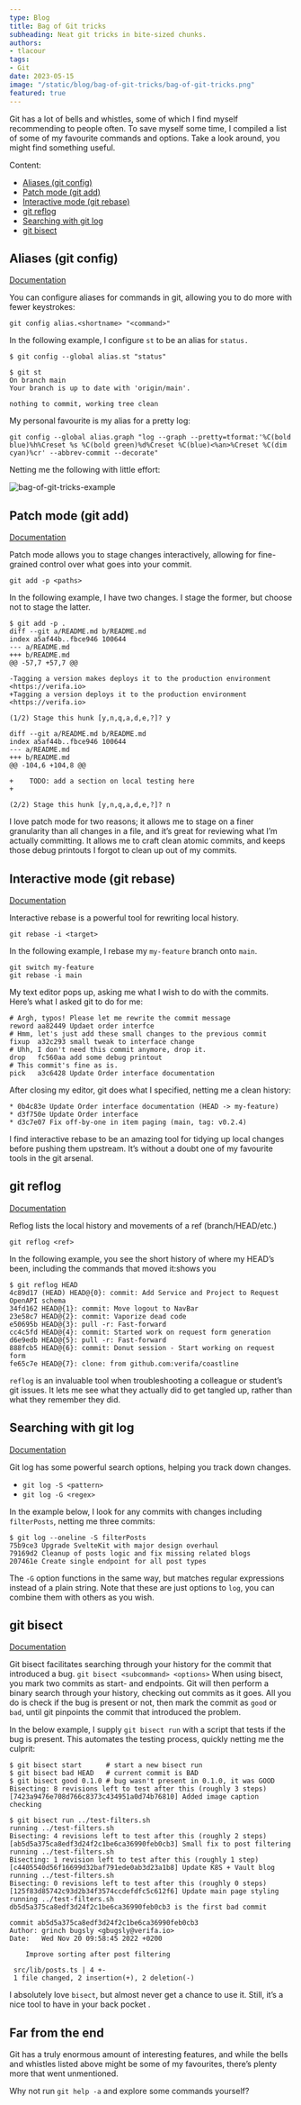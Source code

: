 ```yaml
---
type: Blog
title: Bag of Git tricks
subheading: Neat git tricks in bite-sized chunks.
authors:
- tlacour
tags:
- Git
date: 2023-05-15
image: "/static/blog/bag-of-git-tricks/bag-of-git-tricks.png"
featured: true
---
```


Git has a lot of bells and whistles, some of which I find myself recommending to people often.
To save myself some time, I compiled a list of some of my favourite commands and options.
Take a look around, you might find something useful.

Content:

- [Aliases (git config)](#aliases-git-config)
- [Patch mode (git add)](#patch-mode-git-add)
- [Interactive mode (git rebase)](#interactive-mode-git-rebase)
- [git reflog](#git-reflog)
- [Searching with git log](#searching-with-git-log)
- [git bisect](#git-bisect)

## Aliases (git config)

[Documentation](https://git-scm.com/docs/git-config#Documentation/git-config.txt-alias)

You can configure aliases for commands in git, allowing you to do more with fewer keystrokes:

`git config alias.<shortname> "<command>"`

In the following example, I configure `st` to be an alias for `status.`

```
$ git config --global alias.st "status"

$ git st
On branch main
Your branch is up to date with 'origin/main'.

nothing to commit, working tree clean
```

My personal favourite is my alias for a pretty log:

`git config --global alias.graph "log --graph --pretty=tformat:'%C(bold blue)%h%Creset %s %C(bold green)%d%Creset %C(blue)<%an>%Creset %C(dim cyan)%cr' --abbrev-commit --decorate"`

Netting me the following with little effort:

![bag-of-git-tricks-example](/static/blog/bag-of-git-tricks/bag-of-git-tricks-example.png)

## Patch mode (git add)

[Documentation](https://git-scm.com/docs/git-add#Documentation/git-add.txt--p)

Patch mode allows you to stage changes interactively, allowing for fine-grained control over what goes into your commit.

`git add -p <paths>`

In the following example, I have two changes. I stage the former, but choose not to stage the latter.

```
$ git add -p .
diff --git a/README.md b/README.md
index a5af44b..fbce946 100644
--- a/README.md
+++ b/README.md
@@ -57,7 +57,7 @@

-Tagging a version makes deploys it to the production environment <https://verifa.io>
+Tagging a version deploys it to the production environment <https://verifa.io>

(1/2) Stage this hunk [y,n,q,a,d,e,?]? y

diff --git a/README.md b/README.md
index a5af44b..fbce946 100644
--- a/README.md
+++ b/README.md
@@ -104,6 +104,8 @@

+    TODO: add a section on local testing here
+

(2/2) Stage this hunk [y,n,q,a,d,e,?]? n
```

I love patch mode for two reasons; it allows me to stage on a finer granularity than all changes in a file, and it’s great for reviewing what I’m actually committing. It allows me to craft clean atomic commits, and keeps those debug printouts I forgot to clean up out of my commits.

## Interactive mode (git rebase)

[Documentation](https://git-scm.com/docs/git-rebase#Documentation/git-rebase.txt--i)

Interactive rebase is a powerful tool for rewriting local history.

`git rebase -i <target>`

In the following example, I rebase my `my-feature` branch onto `main`.

```
git switch my-feature
git rebase -i main
```

My text editor pops up, asking me what I wish to do with the commits. Here’s what I asked git to do for me:

```
# Argh, typos! Please let me rewrite the commit message
reword aa82449 Updaet order interfce
# Hmm, let's just add these small changes to the previous commit
fixup  a32c293 small tweak to interface change
# Uhh, I don't need this commit anymore, drop it.
drop   fc560aa add some debug printout
# This commit's fine as is.
pick   a3c6428 Update Order interface documentation
```

After closing my editor, git does what I specified, netting me a clean history:

```
* 0b4c83e Update Order interface documentation (HEAD -> my-feature)
* d3f750e Update Order interface
* d3c7e07 Fix off-by-one in item paging (main, tag: v0.2.4)
```

I find interactive rebase to be an amazing tool for tidying up local changes before pushing them upstream.
It’s without a doubt one of my favourite tools in the git arsenal.

## git reflog

[Documentation](https://git-scm.com/docs/git-reflog)

Reflog lists the local history and movements of a ref (branch/HEAD/etc.)

`git reflog <ref>`

In the following example, you see the short history of where my HEAD’s been, including the commands that moved it:shows you

```
$ git reflog HEAD
4c89d17 (HEAD) HEAD@{0}: commit: Add Service and Project to Request OpenAPI schema
34fd162 HEAD@{1}: commit: Move logout to NavBar
23e58c7 HEAD@{2}: commit: Vaporize dead code
e50695b HEAD@{3}: pull -r: Fast-forward
cc4c5fd HEAD@{4}: commit: Started work on request form generation
d6e9edb HEAD@{5}: pull -r: Fast-forward
888fcb5 HEAD@{6}: commit: Donut session - Start working on request form
fe65c7e HEAD@{7}: clone: from github.com:verifa/coastline
```

`reflog` is an invaluable tool when troubleshooting a colleague or student’s git issues. It lets me see what they actually did to get tangled up, rather than what they remember they did.

## Searching with git log

[Documentation](https://git-scm.com/docs/git-log#Documentation/git-log.txt--Sltstringgt)

Git log has some powerful search options, helping you track down changes.

- `git log -S <pattern>`
- `git log -G <regex>`

In the example below, I look for any commits with changes including `filterPosts`, netting me three commits:

```
$ git log --oneline -S filterPosts
75b9ce3 Upgrade SvelteKit with major design overhaul
79169d2 Cleanup of posts logic and fix missing related blogs
207461e Create single endpoint for all post types
```

The `-G` option functions in the same way, but matches regular expressions instead of a plain string. Note that these are just options to `log`, you can combine them with others as you wish.

## git bisect

[Documentation](https://git-scm.com/docs/git-bisect)

Git bisect facilitates searching through your history for the commit that introduced a bug.
`git bisect <subcommand> <options>`
When using bisect, you mark two commits as start- and endpoints. Git will then perform a binary search through your history, checking out commits as it goes. All you do is check if the bug is present or not, then mark the commit as `good` or `bad`, until git pinpoints the commit that introduced the problem.

In the below example, I supply `git bisect run` with a script that tests if the bug is present. This automates the testing process, quickly netting me the culprit:

```
$ git bisect start      # start a new bisect run
$ git bisect bad HEAD   # current commit is BAD
$ git bisect good 0.1.0 # bug wasn't present in 0.1.0, it was GOOD
Bisecting: 8 revisions left to test after this (roughly 3 steps)
[7423a9476e708d766c8373c434951a0d74b76810] Added image caption checking

$ git bisect run ../test-filters.sh
running ../test-filters.sh
Bisecting: 4 revisions left to test after this (roughly 2 steps)
[ab5d5a375ca8edf3d24f2c1be6ca36990feb0cb3] Small fix to post filtering
running ../test-filters.sh
Bisecting: 1 revision left to test after this (roughly 1 step)
[c4405540d56f16699d32baf791ede0ab3d23a1b8] Update K8S + Vault blog
running ../test-filters.sh
Bisecting: 0 revisions left to test after this (roughly 0 steps)
[125f83d85742c93d2b34f3574ccdefdfc5c612f6] Update main page styling
running ../test-filters.sh
db5d5a375ca8edf3d24f2c1be6ca36990feb0cb3 is the first bad commit

commit ab5d5a375ca8edf3d24f2c1be6ca36990feb0cb3
Author: grinch bugsly <gbugsly@verifa.io>
Date:   Wed Nov 20 09:58:45 2022 +0200

    Improve sorting after post filtering

 src/lib/posts.ts | 4 +-
 1 file changed, 2 insertion(+), 2 deletion(-)
```

I absolutely love `bisect`, but almost never get a chance to use it. Still, it’s a nice tool to have in your back pocket .

## Far from the end

Git has a truly enormous amount of interesting features, and while the bells and whistles listed above might be some of my favourites, there’s plenty more that went unmentioned.

Why not run `git help -a` and explore some commands yourself?
